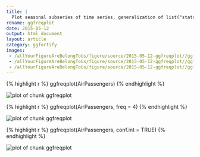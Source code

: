 ```yaml
---
title: |
  Plot seasonal subseries of time series, generalization of list("stats::monthplot")
rdname: ggfreqplot
date: 2015-05-12
output: html_document
layout: article
category: ggfortify
images:
 - /allYourFigureAreBelongToUs/figure/source/2015-05-12-ggfreqplot//ggfreqplot-1.png
 - /allYourFigureAreBelongToUs/figure/source/2015-05-12-ggfreqplot//ggfreqplot-2.png
 - /allYourFigureAreBelongToUs/figure/source/2015-05-12-ggfreqplot//ggfreqplot-3.png
---
```





{% highlight r %}
ggfreqplot(AirPassengers)
{% endhighlight %}

![plot of chunk ggfreqplot](/allYourFigureAreBelongToUs/figure/source/2015-05-12-ggfreqplot/ggfreqplot-1.png) 

{% highlight r %}
ggfreqplot(AirPassengers, freq = 4)
{% endhighlight %}

![plot of chunk ggfreqplot](/allYourFigureAreBelongToUs/figure/source/2015-05-12-ggfreqplot/ggfreqplot-2.png) 

{% highlight r %}
ggfreqplot(AirPassengers, conf.int = TRUE)
{% endhighlight %}

![plot of chunk ggfreqplot](/allYourFigureAreBelongToUs/figure/source/2015-05-12-ggfreqplot/ggfreqplot-3.png) 